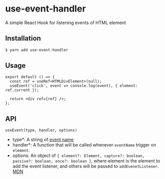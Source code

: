 # use-event-handler

A simple React Hook for listening events of HTML element

## Installation

```bash
$ yarn add use-event-handler
```

## Usage

```tsx
export default () => {
  const ref = useRef<HTMLDivElement>(null);
  useEvent('click', event => console.log(event), { element: ref.current });

  return <div ref={ref} />;
};
```


## API

`useEvent(type, handler, options)`

- type*: A string of [event name](https://developer.mozilla.org/en-US/docs/Web/Events)
- handler*: A function that will be called whenever `eventName` trigger on `element`.
- options: An object of `{ element?: Element, capture?: boolean, passive?: boolean, once?: boolean }`, where element is the element to add the event listener, and others will be passed to `addEvenetListener`. [MDN](https://developer.mozilla.org/en-US/docs/Web/API/EventTarget/addEventListener)
